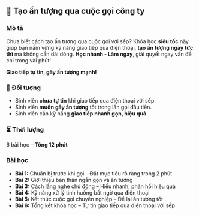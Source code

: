 ## 📌 Tạo ấn tượng qua cuộc gọi công ty  

### Mô tả  
Chưa biết cách tạo ấn tượng qua cuộc gọi với sếp? Khóa học **siêu tốc** này giúp bạn nắm vững kỹ năng giao tiếp qua điện thoại, **tạo ấn tượng ngay tức thì** mà không cần dài dòng. **Học nhanh - Làm ngay**, giải quyết ngay vấn đề chỉ trong vài phút!  

**Giao tiếp tự tin, gây ấn tượng mạnh!**  

### 🎯 Đối tượng  
- Sinh viên **chưa tự tin** khi giao tiếp qua điện thoại với sếp.  
- Sinh viên **muốn gây ấn tượng** tốt trong lần gọi đầu tiên.  
- Sinh viên cần kỹ năng **giao tiếp nhanh gọn, hiệu quả**.  

### ⏳ Thời lượng  
6 bài học – **Tổng 12 phút**  

### Bài học  
- **Bài 1:** Chuẩn bị trước khi gọi – Đặt mục tiêu rõ ràng trong 2 phút  
- **Bài 2:** Giới thiệu bản thân ngắn gọn và ấn tượng  
- **Bài 3:** Cách lắng nghe chủ động – Hiểu nhanh, phản hồi hiệu quả  
- **Bài 4:** Kỹ năng xử lý tình huống bất ngờ qua điện thoại  
- **Bài 5:** Kết thúc cuộc gọi chuyên nghiệp – Để lại ấn tượng tốt  
- **Bài 6:** Tổng kết khóa học – Tự tin giao tiếp qua điện thoại với sếp